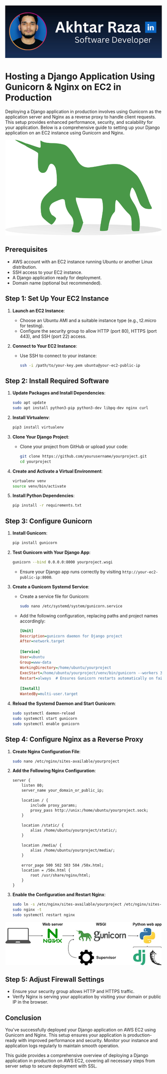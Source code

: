 ![mine](../assets/mine/github-banner-mine.png)

# Hosting a Django Application Using Gunicorn & Nginx on EC2 in Production

Deploying a Django application in production involves using Gunicorn as the application server and Nginx as a reverse proxy to handle client requests. This setup provides enhanced performance, security, and scalability for your application. Below is a comprehensive guide to setting up your Django application on an EC2 instance using Gunicorn and Nginx.


![alt text](../assets/aws/14-deploy_django_gunicorn_nginx_ec2/pngegg%20(1).png)
## Prerequisites

- AWS account with an EC2 instance running Ubuntu or another Linux distribution.
- SSH access to your EC2 instance.
- A Django application ready for deployment.
- Domain name (optional but recommended).

## Step 1: Set Up Your EC2 Instance

1. **Launch an EC2 Instance**:
   - Choose an Ubuntu AMI and a suitable instance type (e.g., t2.micro for testing).
   - Configure the security group to allow HTTP (port 80), HTTPS (port 443), and SSH (port 22) access.

2. **Connect to Your EC2 Instance**:
   - Use SSH to connect to your instance:
     ```bash
     ssh -i /path/to/your-key.pem ubuntu@your-ec2-public-ip
     ```

## Step 2: Install Required Software

1. **Update Packages and Install Dependencies**:
   ```bash
   sudo apt update
   sudo apt install python3-pip python3-dev libpq-dev nginx curl
   ```

2. **Install Virtualenv**:
   ```bash
   pip3 install virtualenv
   ```

3. **Clone Your Django Project**:
   - Clone your project from GitHub or upload your code:
     ```bash
     git clone https://github.com/yourusername/yourproject.git
     cd yourproject
     ```

4. **Create and Activate a Virtual Environment**:
   ```bash
   virtualenv venv
   source venv/bin/activate
   ```

5. **Install Python Dependencies**:
   ```bash
   pip install -r requirements.txt
   ```

## Step 3: Configure Gunicorn

1. **Install Gunicorn**:
   ```bash
   pip install gunicorn
   ```

2. **Test Gunicorn with Your Django App**:
   ```bash
   gunicorn --bind 0.0.0.0:8000 yourproject.wsgi
   ```
   - Ensure your Django app runs correctly by visiting `http://your-ec2-public-ip:8000`.

3. **Create a Gunicorn Systemd Service**:
   - Create a service file for Gunicorn:
     ```bash
     sudo nano /etc/systemd/system/gunicorn.service
     ```
   - Add the following configuration, replacing paths and project names accordingly:
     ```ini
     [Unit]
     Description=gunicorn daemon for Django project
     After=network.target

     [Service]
     User=ubuntu
     Group=www-data
     WorkingDirectory=/home/ubuntu/yourproject
     ExecStart=/home/ubuntu/yourproject/venv/bin/gunicorn --workers 3 --bind unix:/home/ubuntu/yourproject.sock yourproject.wsgi:application
     Restart=always  # Ensures Gunicorn restarts automatically on failure or system reboot

     [Install]
     WantedBy=multi-user.target
     ```

4. **Reload the Systemd Daemon and Start Gunicorn**:
   ```bash
   sudo systemctl daemon-reload
   sudo systemctl start gunicorn
   sudo systemctl enable gunicorn
   ```

## Step 4: Configure Nginx as a Reverse Proxy

1. **Create Nginx Configuration File**:
   ```bash
   sudo nano /etc/nginx/sites-available/yourproject
   ```

2. **Add the Following Nginx Configuration**:
   ```nginx
   server {
       listen 80;
       server_name your_domain_or_public_ip;

       location / {
           include proxy_params;
           proxy_pass http://unix:/home/ubuntu/yourproject.sock;
       }

       location /static/ {
           alias /home/ubuntu/yourproject/static/;
       }

       location /media/ {
           alias /home/ubuntu/yourproject/media/;
       }

       error_page 500 502 503 504 /50x.html;
       location = /50x.html {
           root /usr/share/nginx/html;
       }
   }
   ```

3. **Enable the Configuration and Restart Nginx**:
   ```bash
   sudo ln -s /etc/nginx/sites-available/yourproject /etc/nginx/sites-enabled
   sudo nginx -t
   sudo systemctl restart nginx
   ```

![alt text](../assets/aws/14-deploy_django_gunicorn_nginx_ec2/nginx-work-flow.webp)

## Step 5: Adjust Firewall Settings

- Ensure your security group allows HTTP and HTTPS traffic.
- Verify Nginx is serving your application by visiting your domain or public IP in the browser.


## Conclusion

You've successfully deployed your Django application on AWS EC2 using Gunicorn and Nginx. This setup ensures your application is production-ready with improved performance and security. Monitor your instance and application logs regularly to maintain smooth operation.

This guide provides a comprehensive overview of deploying a Django application in production on AWS EC2, covering all necessary steps from server setup to secure deployment with SSL.
